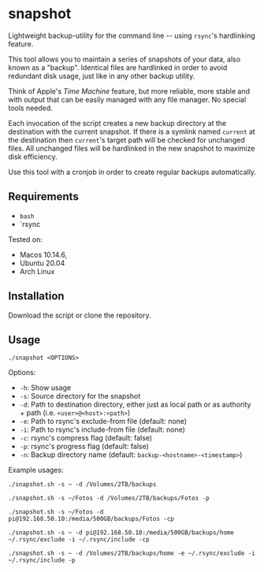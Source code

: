 # snapshot

Lightweight backup-utility for the command line -- using `rsync`'s hardlinking feature.

This tool allows you to maintain a series of snapshots of your data, also known as a "backup".
Identical files are hardlinked in order to avoid redundant disk usage, just like in any other backup utility.

Think of Apple's *Time Machine* feature, but more reliable, more stable and with output that can be easily managed with any file manager.
No special tools needed.

Each invocation of the script creates a new backup directory at the destination with the current snapshot.
If there is a symlink named `current` at the destination then `current`'s target path will be checked for unchanged files.
All unchanged files will be hardlinked in the new snapshot to maximize disk efficiency.

Use this tool with a cronjob in order to create regular backups automatically.


## Requirements

- `bash`
- `rsync

Tested on:

- Macos 10.14.6,
- Ubuntu 20.04
- Arch Linux


## Installation

Download the script or clone the repository.


## Usage

```
./snapshot <OPTIONS>
```

Options:

- `-h`: Show usage
- `-s`: Source directory for the snapshot
- `-d`: Path to destination directory, either just as local path or as authority + path (i.e. `<user>@<host>:<path>`)
- `-e`: Path to rsync's exclude-from file (default: none)
- `-i`: Path to rsync's include-from file (default: none)
- `-c`: rsync's compress flag (default: false)
- `-p`: rsync's progress flag (default: false)
- `-n`: Backup directory name (default: `backup-<hostname>-<timestamp>`)

Example usages:

```
./snapshot.sh -s ~ -d /Volumes/2TB/backups
```

```
./snapshot.sh -s ~/Fotos -d /Volumes/2TB/backups/Fotos -p
```

```
./snapshot.sh -s ~/Fotos -d pi@192.168.50.10:/media/500GB/backups/Fotos -cp
```

```
./snapshot.sh -s ~ -d pi@192.168.50.10:/media/500GB/backups/home ~/.rsync/exclude -i ~/.rsync/include -cp
```

```
./snapshot.sh -s ~ -d /Volumes/2TB/backups/home -e ~/.rsync/exclude -i ~/.rsync/include -p
```

